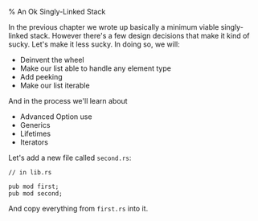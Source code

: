 % An Ok Singly-Linked Stack

In the previous chapter we wrote up basically a minimum viable singly-linked
stack. However there's a few design decisions that make it kind of sucky.
Let's make it less sucky. In doing so, we will:

* Deinvent the wheel
* Make our list able to handle any element type
* Add peeking
* Make our list iterable

And in the process we'll learn about

* Advanced Option use
* Generics
* Lifetimes
* Iterators

Let's add a new file called `second.rs`:

```
// in lib.rs

pub mod first;
pub mod second;
```

And copy everything from `first.rs` into it.
